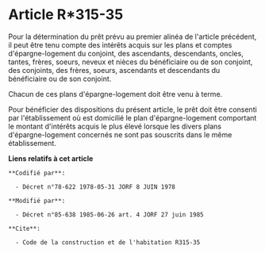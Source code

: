 # Article R*315-35

Pour la détermination du prêt prévu au premier alinéa de l'article précédent, il peut être tenu compte des intérêts acquis
sur les plans et comptes d'épargne-logement du conjoint, des ascendants, descendants, oncles, tantes, frères, soeurs, neveux
et nièces du bénéficiaire ou de son conjoint, des conjoints, des frères, soeurs, ascendants et descendants du bénéficiaire ou
de son conjoint.

Chacun de ces plans d'épargne-logement doit être venu à terme.

Pour bénéficier des dispositions du présent article, le prêt doit être consenti par l'établissement où est domicilié le plan
d'épargne-logement comportant le montant d'intérêts acquis le plus élevé lorsque les divers plans d'épargne-logement
concernés ne sont pas souscrits dans le même établissement.

**Liens relatifs à cet article**

	**Codifié par**:

	  - Décret n°78-622 1978-05-31 JORF 8 JUIN 1978

	**Modifié par**:

	  - Décret n°85-638 1985-06-26 art. 4 JORF 27 juin 1985

	**Cite**:

	  - Code de la construction et de l'habitation R315-35

